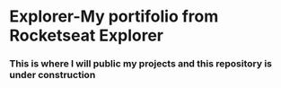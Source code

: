 # Explorer-My portifolio from Rocketseat Explorer

### This is where I will public my projects and this repository is under construction
